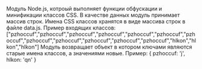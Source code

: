 Модуль Node.js, котроый выполняет функции обфускации и минификации классов CSS. В качестве данных модуль принимает массив строк. Имена CSS классов хранятся в виде массива строк в файле data.js.
Пример входящих классов:
["pzhoccuf","pzhoccuf","pzhoccuf","pzhoccuf","pzhoccuf","pzhoccuf","pzhoccuf","pzhoccuf","pzhoccuf","pzhoccuf","pzhoccuf","pzhoccuf","hlkon","hlkon","hlkon"]
Модуль возвращает объект в котором ключами являются старые имена классов, а значениями новые.
Пример:
{
  pzhoccuf: 'j',
  hlkon: 'qn'
}

